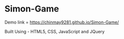 # Simon-Game

Demo link = https://chinmay9281.github.io/Simon-Game/

Built Using - HTML5, CSS, JavaScript and JQuery
 
